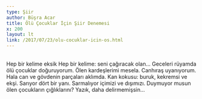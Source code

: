 ```yaml
---
type: Şiir
author: Büşra Acar
title: Ölü Çocuklar İçin Şiir Denemesi
x: 200
layout: lt
link: /2017/07/23/olu-cocuklar-icin-os.html
---
```

<br/>
Hep bir kelime eksik  
Hep bir kelime: seni çağıracak olan...  
Geceleri rüyamda ölü çocuklar doğuruyorum.  
Ölen kardeşlerimi mesela.  
Canhıraş uyanıyorum.  
Hala can ve gövdenin parçaları aklımda.  
Kan kokusu: buruk, kekremsi ve ekşi.  
Sarıyor dört bir yanı.  
Sarmalıyor içimizi ve dışımızı.  
Duymuyor musun ölen çocukların çığlıklarını?  
Yazık, daha delirmemişsin...  
